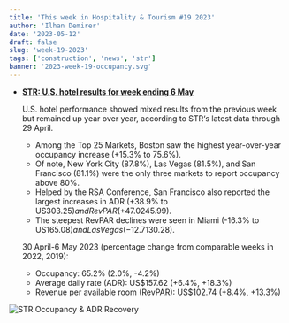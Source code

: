 ```yaml
---
title: 'This week in Hospitality & Tourism #19 2023'
author: 'Ilhan Demirer'
date: '2023-05-12'
draft: false
slug: 'week-19-2023'
tags: ['construction', 'news', 'str']
banner: '2023-week-19-occupancy.svg'
---
```


- **[STR: U.S. hotel results for week ending 6 May](https://str.com/press-release/str-us-hotel-results-week-ending-6-may)**

  U.S. hotel performance showed mixed results from the previous week but remained up year over year, according to STR‘s latest data through 29 April.

  - Among the Top 25 Markets, Boston saw the highest year-over-year occupancy increase (+15.3% to 75.6%).
  - Of note, New York City (87.8%), Las Vegas (81.5%), and San Francisco (81.1%) were the only three markets to report occupancy above 80%.
  - Helped by the RSA Conference, San Francisco also reported the largest increases in ADR (+38.9% to US$303.25) and RevPAR (+47.0% to US$245.99).
  - The steepest RevPAR declines were seen in Miami (-16.3% to US$165.08) and Las Vegas (-12.7% to US$130.28).

  30 April-6 May 2023 (percentage change from comparable weeks in 2022, 2019):

  - Occupancy: 65.2% (2.0%, -4.2%)
  - Average daily rate (ADR): US$157.62 (+6.4%, +18.3%)
  - Revenue per available room (RevPAR): US$102.74 (+8.4%, +13.3%)

![STR Occupancy & ADR Recovery](/images/blogimages/2023-week-19-occupancy.svg)
